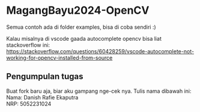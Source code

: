# MagangBayu2024-OpenCV

Semua contoh ada di folder examples, bisa di coba sendiri :) 

Kalau misalnya di vscode gaada autocomplete opencv bisa liat stackoverflow ini: \
https://stackoverflow.com/questions/60428259/vscode-autocomplete-not-working-for-opencv-installed-from-source

## Pengumpulan tugas

Buat fork baru aja, biar aku gampang nge-cek nya. 
Tulis nama dibawah ini: \
Nama: Danish Rafie Ekaputra \
NRP: 5052231024